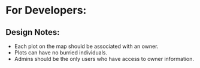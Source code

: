 # For Developers:

## Design Notes:
- Each plot on the map should be associated with an owner.
- Plots can have no burried individuals.
- Admins should be the only users who have access to owner information.
